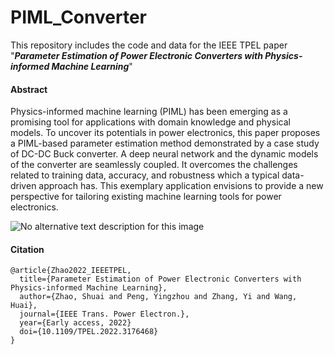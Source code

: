 # PIML_Converter
This repository includes the code and data for the IEEE TPEL paper "***Parameter Estimation of Power Electronic Converters with Physics-informed Machine Learning***"

#### Abstract

Physics-informed machine learning (PIML) has been emerging as a promising tool for applications with domain knowledge and physical models. To uncover its potentials in power electronics, this paper proposes a PIML-based parameter estimation method demonstrated by a case study of DC-DC Buck converter. A deep neural network and the dynamic models of the converter are seamlessly coupled. It overcomes the challenges related to training data, accuracy, and robustness which a typical data-driven approach has. This exemplary application envisions to provide a new perspective for tailoring existing machine learning tools for power electronics.

![No alternative text description for this image](https://media-exp1.licdn.com/dms/image/C4E22AQHpPc0cwxPf1g/feedshare-shrink_2048_1536/0/1653207465611?e=1663200000&v=beta&t=uCLUOveqBDLxH3zie67fMki0voS0qy2RIYFy8X0G0B4)

#### Citation

```
@article{Zhao2022_IEEETPEL,
  title={Parameter Estimation of Power Electronic Converters with Physics-informed Machine Learning},
  author={Zhao, Shuai and Peng, Yingzhou and Zhang, Yi and Wang, Huai},
  journal={IEEE Trans. Power Electron.},
  year={Early access, 2022}
  doi={10.1109/TPEL.2022.3176468}
}
```

